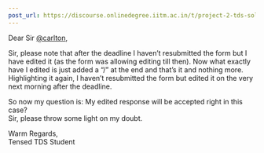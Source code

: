 ```yaml
---
post_url: https://discourse.onlinedegree.iitm.ac.in/t/project-2-tds-solver-discussion-thread/169029/346
---
```

Dear Sir [@carlton](/u/carlton),

Sir, please note that after the deadline I haven’t resubmitted the form but I have edited it (as the form was allowing editing till then). Now what exactly have I edited is just added a “/” at the end and that’s it and nothing more. Highlighting it again, I haven’t resubmitted the form but edited it on the very next morning after the deadline.

So now my question is: My edited response will be accepted right in this case?  
Sir, please throw some light on my doubt.

Warm Regards,  
Tensed TDS Student
